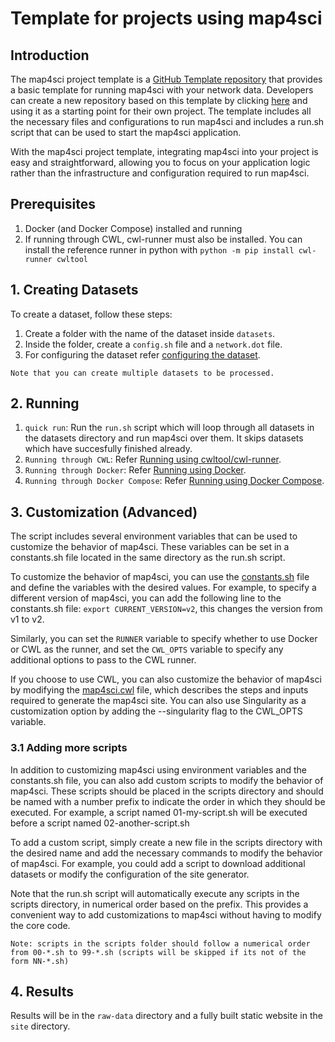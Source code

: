 # Template for projects using map4sci

## Introduction

The map4sci project template is a [GitHub Template repository](https://docs.github.com/en/repositories/creating-and-managing-repositories/creating-a-template-repository) that provides a basic template for running map4sci with your network data. Developers can create a new repository based on this template by clicking [here](https://github.com/cns-iu/map4sci-project-template/generate) and using it as a starting point for their own project. The template includes all the necessary files and configurations to run map4sci and includes a run.sh script that can be used to start the map4sci application.

With the map4sci project template, integrating map4sci into your project is easy and straightforward, allowing you to focus on your application logic rather than the infrastructure and configuration required to run map4sci.

## Prerequisites

1. Docker (and Docker Compose) installed and running
2. If running through CWL, cwl-runner must also be installed. You can install the reference runner in python with `python -m pip install cwl-runner cwltool`

## 1. Creating Datasets

To create a dataset, follow these steps:

1. Create a folder with the name of the dataset inside `datasets`.
2. Inside the folder, create a `config.sh` file and a `network.dot` file.
3. For configuring the dataset refer [configuring the dataset](https://github.com/cns-iu/map4sci/tree/code-cleanup-documentation#configuring-the-dataset).

`Note that you can create multiple datasets to be processed.`

## 2. Running

1. `quick run`: Run the `run.sh` script which will loop through all datasets in the datasets directory and run map4sci over them. It skips datasets which have succesfully finished already.
2. `Running through CWL`: Refer [Running using cwltool/cwl-runner](https://github.com/cns-iu/map4sci/tree/code-cleanup-documentation#running-using-cwltoolcwl-runner).
3. `Running through Docker`: Refer [Running using Docker](https://github.com/cns-iu/map4sci/tree/code-cleanup-documentation#running-using-docker).
4. `Running through Docker Compose`: Refer [Running using Docker Compose](https://github.com/cns-iu/map4sci/tree/code-cleanup-documentation#running-using-docker-compose).

## 3. Customization (Advanced)

The script includes several environment variables that can be used to customize the behavior of map4sci. These variables can be set in a constants.sh file located in the same directory as the run.sh script.

To customize the behavior of map4sci, you can use the [constants.sh](https://github.com/cns-iu/map4sci-project-template/blob/main/constants.sh) file and define the variables with the desired values. For example, to specify a different version of map4sci, you can add the following line to the constants.sh file:
`export CURRENT_VERSION=v2`, this changes the version from v1 to v2.

Similarly, you can set the `RUNNER` variable to specify whether to use Docker or CWL as the runner, and set the `CWL_OPTS` variable to specify any additional options to pass to the CWL runner.

If you choose to use CWL, you can also customize the behavior of map4sci by modifying the [map4sci.cwl](https://github.com/cns-iu/map4sci/blob/main/map4sci.cwl) file, which describes the steps and inputs required to generate the map4sci site. You can also use Singularity as a customization option by adding the --singularity flag to the CWL_OPTS variable.

### 3.1 Adding more scripts

In addition to customizing map4sci using environment variables and the constants.sh file, you can also add custom scripts to modify the behavior of map4sci. These scripts should be placed in the scripts directory and should be named with a number prefix to indicate the order in which they should be executed.  For example, a script named 01-my-script.sh will be executed before a script named 02-another-script.sh

To add a custom script, simply create a new file in the scripts directory with the desired name and add the necessary commands to modify the behavior of map4sci. For example, you could add a script to download additional datasets or modify the configuration of the site generator.

Note that the run.sh script will automatically execute any scripts in the scripts directory, in numerical order based on the prefix. This provides a convenient way to add customizations to map4sci without having to modify the core code.

`Note: scripts in the scripts folder should follow a numerical order from 00-*.sh to 99-*.sh (scripts will be skipped if its not of the form NN-*.sh)`

## 4. Results

Results will be in the `raw-data` directory and a fully built static website in the `site` directory.
